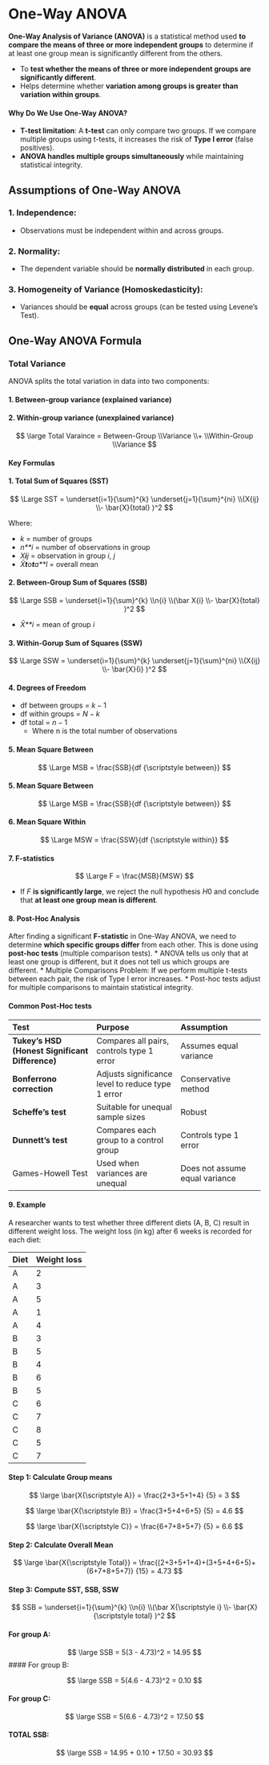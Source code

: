 <script type="text/javascript" async
    src="https://polyfill.io/v3/polyfill.min.js?features=es6">
</script>
<script type="text/javascript" async
    src="https://cdnjs.cloudflare.com/ajax/libs/mathjax/3.2.0/es5/tex-mml-chtml.js">
</script>

# One-Way ANOVA

**One-Way Analysis of Variance (ANOVA)** is a statistical method used
**to compare the means of three or more independent groups** to
determine if at least one group mean is significantly different from the
others.

-   To **test whether the means of three or more independent groups are
    significantly different**.
-   Helps determine whether **variation among groups is greater than
    variation within groups**.

#### Why Do We Use One-Way ANOVA?

-   **T-test limitation**: A **t-test** can only compare two groups. If
    we compare multiple groups using t-tests, it increases the risk of
    **Type I error** (false positives).
-   **ANOVA handles multiple groups simultaneously** while maintaining
    statistical integrity.

## Assumptions of One-Way ANOVA

### 1. Independence:

-   Observations must be independent within and across groups.

### 2. Normality:

-   The dependent variable should be **normally distributed** in each
    group.

### 3. Homogeneity of Variance (Homoskedasticity):

-   Variances should be **equal** across groups (can be tested using
    Levene’s Test).

## One-Way ANOVA Formula

### Total Variance

ANOVA splits the total variation in data into two components:

#### 1. Between-group variance (explained variance)

#### 2. Within-group variance (unexplained variance)

$$
\large Total Varaince = Between-Group \\Variance \\+ \\Within-Group  \\Variance
$$

#### Key Formulas

#### 1. Total Sum of Squares (SST)

$$
\Large SST = \underset{i=1}{\sum}^{k} \underset{j=1}{\sum}^{ni} \\(X{ij} \\- \bar{X}{total} )^2
$$

Where:

-   *k* = number of groups
-   *n**i* = number of observations in group
-   *X**i**j* = observation in group *i*, *j*
-   *X̄**t**o**t**a**l* = overall mean

#### 2. Between-Group Sum of Squares (SSB)

$$
\Large SSB = \underset{i=1}{\sum}^{k} \\n{i}  \\(\bar X{i} \\- \bar{X}{total} )^2
$$

-   *X̄**i* = mean of group *i*

#### 3. Within-Gorup Sum of Squares (SSW)

$$
\Large SSW = \underset{i=1}{\sum}^{k} \underset{j=1}{\sum}^{ni} \\(X{ij} \\- \bar{X}{i} )^2
$$

#### 4. Degrees of Freedom

-   df between groups = *k* − 1
-   df within groups = *N* − *k*
-   df total = *n* − 1
    -   Where n is the total number of observations

#### 5. Mean Square Between

$$
\Large MSB = \frac{SSB}{df {\scriptstyle between}}
$$

#### 5. Mean Square Between

$$
\Large MSB = \frac{SSB}{df {\scriptstyle between}}
$$

#### 6. Mean Square Within

$$
\Large MSW = \frac{SSW}{df {\scriptstyle within}}
$$

#### 7. F-statistics

$$
\Large F = \frac{MSB}{MSW}
$$

-   If *F* **is significantly large**, we reject the null hypothesis
    *H*0 and conclude that **at least one group mean is different**.

#### 8. Post-Hoc Analysis

After finding a significant **F-statistic** in One-Way ANOVA, we need to
determine **which specific groups differ** from each other. This is done
using **post-hoc tests** (multiple comparison tests). \* ANOVA tells us
only that at least one group is different, but it does not tell us which
groups are different. \* Multiple Comparisons Problem: If we perform
multiple t-tests between each pair, the risk of Type I error increases.
\* Post-hoc tests adjust for multiple comparisons to maintain
statistical integrity.

#### Common Post-Hoc tests

<table>
<colgroup>
<col style="width: 33%" />
<col style="width: 33%" />
<col style="width: 33%" />
</colgroup>
<thead>
<tr class="header">
<th style="text-align: left;">Test</th>
<th style="text-align: left;">Purpose</th>
<th style="text-align: left;">Assumption</th>
</tr>
</thead>
<tbody>
<tr class="odd">
<td style="text-align: left;"><strong>Tukey’s HSD (Honest Significant
Difference)</strong></td>
<td style="text-align: left;">Compares all pairs, controls type 1
error</td>
<td style="text-align: left;">Assumes equal variance</td>
</tr>
<tr class="even">
<td style="text-align: left;"><strong>Bonferrono
correction</strong></td>
<td style="text-align: left;">Adjusts significance level to reduce type
1 error</td>
<td style="text-align: left;">Conservative method</td>
</tr>
<tr class="odd">
<td style="text-align: left;"><strong>Scheffe’s test</strong></td>
<td style="text-align: left;">Suitable for unequal sample sizes</td>
<td style="text-align: left;">Robust</td>
</tr>
<tr class="even">
<td style="text-align: left;"><strong>Dunnett’s test</strong></td>
<td style="text-align: left;">Compares each group to a control
group</td>
<td style="text-align: left;">Controls type 1 error</td>
</tr>
<tr class="odd">
<td style="text-align: left;">Games-Howell Test</td>
<td style="text-align: left;">Used when variances are unequal</td>
<td style="text-align: left;">Does not assume equal variance</td>
</tr>
</tbody>
</table>

#### 9. Example

A researcher wants to test whether three different diets (A, B, C)
result in different weight loss. The weight loss (in kg) after 6 weeks
is recorded for each diet:

<table>
<thead>
<tr class="header">
<th style="text-align: left;">Diet</th>
<th style="text-align: left;">Weight loss</th>
</tr>
</thead>
<tbody>
<tr class="odd">
<td style="text-align: left;">A</td>
<td style="text-align: left;">2</td>
</tr>
<tr class="even">
<td style="text-align: left;">A</td>
<td style="text-align: left;">3</td>
</tr>
<tr class="odd">
<td style="text-align: left;">A</td>
<td style="text-align: left;">5</td>
</tr>
<tr class="even">
<td style="text-align: left;">A</td>
<td style="text-align: left;">1</td>
</tr>
<tr class="odd">
<td style="text-align: left;">A</td>
<td style="text-align: left;">4</td>
</tr>
<tr class="even">
<td style="text-align: left;">B</td>
<td style="text-align: left;">3</td>
</tr>
<tr class="odd">
<td style="text-align: left;">B</td>
<td style="text-align: left;">5</td>
</tr>
<tr class="even">
<td style="text-align: left;">B</td>
<td style="text-align: left;">4</td>
</tr>
<tr class="odd">
<td style="text-align: left;">B</td>
<td style="text-align: left;">6</td>
</tr>
<tr class="even">
<td style="text-align: left;">B</td>
<td style="text-align: left;">5</td>
</tr>
<tr class="odd">
<td style="text-align: left;">C</td>
<td style="text-align: left;">6</td>
</tr>
<tr class="even">
<td style="text-align: left;">C</td>
<td style="text-align: left;">7</td>
</tr>
<tr class="odd">
<td style="text-align: left;">C</td>
<td style="text-align: left;">8</td>
</tr>
<tr class="even">
<td style="text-align: left;">C</td>
<td style="text-align: left;">5</td>
</tr>
<tr class="odd">
<td style="text-align: left;">C</td>
<td style="text-align: left;">7</td>
</tr>
</tbody>
</table>

#### Step 1: Calculate Group means

$$
\large \bar{X{\scriptstyle A}} = \frac{2+3+5+1+4} {5} = 3
$$

$$
\large \bar{X{\scriptstyle B}} = \frac{3+5+4+6+5} {5} = 4.6
$$

$$
\large \bar{X{\scriptstyle C}} = \frac{6+7+8+5+7} {5} = 6.6
$$

#### Step 2: Calculate Overall Mean

$$
\large \bar{X{\scriptstyle Total}} = \frac{(2+3+5+1+4)+(3+5+4+6+5)+(6+7+8+5+7)} {15} = 4.73
$$

#### Step 3: Compute SST, SSB, SSW

$$
SSB = \underset{i=1}{\sum}^{k} \\n{i}  \\(\bar X{\scriptstyle i} \\- \bar{X}{\scriptstyle total} )^2
$$

#### For group A:

$$
\large SSB = 5(3 - 4.73)^2 = 14.95
$$
\#### For group B:

$$
\large SSB = 5(4.6 - 4.73)^2 = 0.10
$$

#### For group C:

$$
\large SSB = 5(6.6 - 4.73)^2 = 17.50
$$

#### TOTAL SSB:

$$
\large SSB = 14.95 + 0.10 + 17.50 = 30.93
$$
